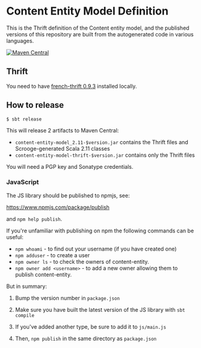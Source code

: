 # Content Entity Model Definition

This is the Thrift definition of the Content entity model, and the published
versions of this repository are built from the autogenerated code in various
languages.

[![Maven Central](https://maven-badges.herokuapp.com/maven-central/com.gu/content-entity-model-thrift/badge.svg)](https://maven-badges.herokuapp.com/maven-central/com.gu/content-entity-model-thrift)

## Thrift

You need to have [french-thrift 0.9.3](https://github.com/guardian/french-thrift) installed locally.

## How to release

```
$ sbt release
```

This will release 2 artifacts to Maven Central:

* `content-entity-model_2.11-$version.jar` contains the Thrift files and Scrooge-generated Scala 2.11 classes
* `content-entity-model-thrift-$version.jar` contains only the Thrift files

You will need a PGP key and Sonatype credentials.  

### JavaScript

The JS library should be published to npmjs, see:

https://www.npmjs.com/package/publish

and `npm help publish`.

If you're unfamiliar with publishing on npm the following commands can be useful:

* `npm whoami` - to find out your username (if you have created one)
* `npm adduser` - to create a user
* `npm owner ls` - to check the owners of content-entity.
* `npm owner add <username>` - to add a new owner allowing them to publish content-entity.

But in summary:

1. Bump the version number in `package.json`

2. Make sure you have built the latest version of the JS library with `sbt compile`

3. If you've added another type, be sure to add it to `js/main.js`

4. Then, `npm publish` in the same directory as `package.json`
